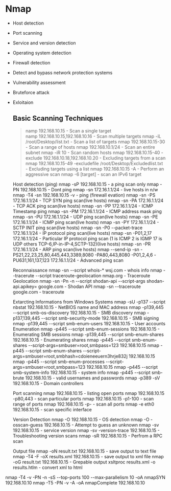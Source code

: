 # Nmap
 - Host detection
 - Port scanning
 - Service and version detection
 - Operating system detection
 - Firewall detection
 - Detect and bypass network protection systems 
 - Vulnerability assessment
 - Bruteforce attack
 - Exloitaion
    
   ## Basic Scanning Techniques
     > namp 192.168.10.15               - Scan a single target   
     > namp 192.168.10.15,192.168.10.16 - Scan multiple targets
     > nmap -iL /root/Desktop/list.txt  - Scan a list of targets
    nmap 192.168.10.15-30            - Scan a range of hosts
    nmap 192.168.10.1/24             - Scan an entire subnet
    nmap -iR 10                      - Scan random hosts
    nmap 192.168.10.15-40 -exclude 192.168.10.18,192.168.10.20 - Excluding targets from a scan
    nmap 192.168.10.15-49 -excludefile /root/Desktop/Excludedlist.txt - Excluding targets using a list
    nmap 192.168.10.15 -A            - Perform an aggressive scan 
    nmap -6 [target]                 - scan an IPv6 target

    Host detection (ping)
    nmap -sP 192.168.10.15 - a ping scan only
    nmap -PN 192.168.10.15 - Dont ping
    nmap -sn 172.16.1.1/24 - live hosts in n/w
    nmap -T4 -sn 192.168.10.15 -v - ping (firewall evation)
    nmap -sn -PS 172.16.1.1/24 - TCP SYN ping scan(live hosts)
    nmap -sn -PA 172.16.1.1/24 - TCP ACK ping scan(live hosts)
    nmap -sn -PP 172.16.1.1/24 - ICMP Timestamp ping
    nmap -sn -PM 172.16.1.1/24 - ICMP address mask ping
    nmap -sn -PU 172.16.1.1/24 - UDP ping scan(live hosts)
    nmap -sn -PE 172.16.1.1/24 - ICMP ping scan(live hosts)
    nmap -sn -PY 172.16.1.1/24 - SCTP INIT ping scan(live hosts)
    nmap -sn -P0 --packet-trace 172.16.1.1/24 - IP protocol ping scan(live hosts)
    nmap -sn -P01,2,17 172.16.1.1/24 - Particular IP protocol ping scan (1 is ICMP 2 is IGMP 17 is UDP others TCP-6,IP-in-IP-4,SCTP-132)(live hosts)
    nmap -sn -PR 172.16.1.1/24 - ARP ping scan(live hosts)
    nmap --send-ip -sn -PS21,22,23,25,80,445,443,3389,8080 -PA80,443,8080 -P01,2,4,6 -PU631,161,137,123 172.16.1.1/24 - Advanced ping scan    

    Reconnaissance
    nmap -sn --script whois-* wsj.com - whois info
    nmap --tracerute --script traceroute-geolocation nmap.org - Traceroute Geolocation
    nmap -sn -Pn -n --script shodan-api --script-args shodan-api.apikey=<ShodanAPI KEY> google.com - Shodan API
    nmap -sn --traceroute google.com - traceroute
   
    Extarcting Informations from Windows Systems
    nmap -sU -p137 --script nbstat 192.168.10.15 - NetBIOS name and MAC address
    nmap -p139,445 --script smb-os-discovery 192.168.10.15 - SMB discovery
    nmap -p137,139,445 --script smb-security-mode 192.168.10.15 - SMB signing
    nmap -p139,445 --script smb-enum-users 192.168.10.15 - User accounts Enumeration
    nmap -p445 --script smb-enum-sessions 192.168.10.15 - Enumerating SMB sessions
    nmap -p139,445 --script smb-enum-shares 192.168.10.15 - Enumerating shares
    nmap -p445 --script smb-enum-shares --script-args=smbuser=root,smbpass=123 192.168.10.15
    nmap -p445 --script smb-enum-shares --script-args=smbuser=root,smbhash=cdoieneeuern3hrje832j 192.168.10.15
    nmap -p445 --script smb-enum-processes --script-args=smbuser=root,smbpass=123 192.168.10.15
    nmap -p445 --script smb-system-info  192.168.10.15 - system info
    nmap -p445 --script smb-brute  192.168.10.15 - valid usernames and passwords
    nmap -p389 -sV 192.168.10.15 - Domain controllers
    
    Port scanning
    nmap 192.168.10.15 - listing open ports
    nmap 192.168.10.15 -p80,443 - scan particular ports
    nmap 192.168.10.15 -p1-100 - scan range of ports
    nmap 192.168.10.15 -p- - scan all ports
    nmap -e eth0 192.168.10.15 - scan specific interface

    Version Detection
    nmap -O 192.168.10.15 - OS detection
    nmap -O -osscan-guess 192.168.10.15 - Attempt to guess an unknown
    nmap -sv 192.168.10.15 - service version
    nmap -sv -version-trace 192.168.10.15 - Troubleshooting version scans
    nmap -sR 192.168.10.15 - Perfrom a RPC scan

    Output file
    nmap -oN result.txt 192.168.10.15 - save output to text file
    nmap -T4 -F -oX results.xml 192.168.10.15 - save output to xml file
    nmap -oG result.txt 192.168.10.15 - Grepable output
    xsltproc results.xml -o results.htlm - convert xml to html











nmap -T4 -v -PN -n -sS --top-ports 100 --max-parallelism 10 -oA nmapSYN 192.168.10.10
nmap -T5 -PN -v -A -oA nmapComplete 192.168.10.10

